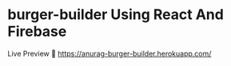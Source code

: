 # burger-builder Using React And Firebase
Live Preview 👋 https://anurag-burger-builder.herokuapp.com/
